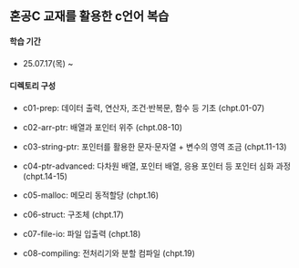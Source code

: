 ## 혼공C 교재를 활용한 c언어 복습

#### 학습 기간
- 25.07.17(목) ~

#### 디렉토리 구성
- c01-prep: 데이터 출력, 연산자, 조건·반복문, 함수 등 기초 (chpt.01-07)

- c02-arr-ptr: 배열과 포인터 위주 (chpt.08-10)

- c03-string-ptr: 포인터를 활용한 문자·문자열 + 변수의 영역 조금 (chpt.11-13)

- c04-ptr-advanced: 다차원 배열, 포인터 배열, 응용 포인터 등 포인터 심화 과정 (chpt.14-15)

- c05-malloc: 메모리 동적할당 (chpt.16)

- c06-struct: 구조체 (chpt.17)

- c07-file-io: 파일 입출력 (chpt.18)

- c08-compiling: 전처리기와 분할 컴파일 (chpt.19)